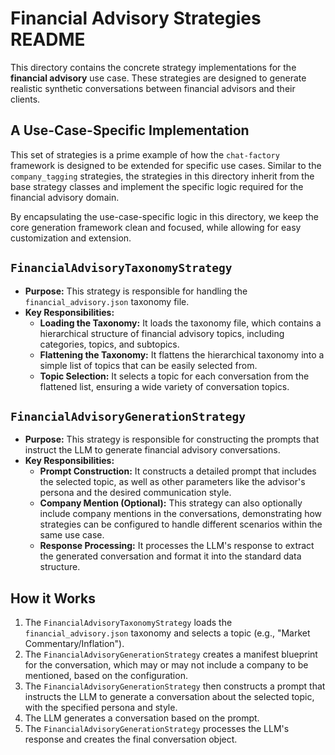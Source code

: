 # Financial Advisory Strategies README

This directory contains the concrete strategy implementations for the **financial advisory** use case. These strategies are designed to generate realistic synthetic conversations between financial advisors and their clients.

## A Use-Case-Specific Implementation

This set of strategies is a prime example of how the `chat-factory` framework is designed to be extended for specific use cases. Similar to the `company_tagging` strategies, the strategies in this directory inherit from the base strategy classes and implement the specific logic required for the financial advisory domain.

By encapsulating the use-case-specific logic in this directory, we keep the core generation framework clean and focused, while allowing for easy customization and extension.

## `FinancialAdvisoryTaxonomyStrategy`

*   **Purpose:** This strategy is responsible for handling the `financial_advisory.json` taxonomy file.
*   **Key Responsibilities:**
    *   **Loading the Taxonomy:** It loads the taxonomy file, which contains a hierarchical structure of financial advisory topics, including categories, topics, and subtopics.
    *   **Flattening the Taxonomy:** It flattens the hierarchical taxonomy into a simple list of topics that can be easily selected from.
    *   **Topic Selection:** It selects a topic for each conversation from the flattened list, ensuring a wide variety of conversation topics.

## `FinancialAdvisoryGenerationStrategy`

*   **Purpose:** This strategy is responsible for constructing the prompts that instruct the LLM to generate financial advisory conversations.
*   **Key Responsibilities:**
    *   **Prompt Construction:** It constructs a detailed prompt that includes the selected topic, as well as other parameters like the advisor's persona and the desired communication style.
    *   **Company Mention (Optional):** This strategy can also optionally include company mentions in the conversations, demonstrating how strategies can be configured to handle different scenarios within the same use case.
    *   **Response Processing:** It processes the LLM's response to extract the generated conversation and format it into the standard data structure.

## How it Works

1.  The `FinancialAdvisoryTaxonomyStrategy` loads the `financial_advisory.json` taxonomy and selects a topic (e.g., "Market Commentary/Inflation").
2.  The `FinancialAdvisoryGenerationStrategy` creates a manifest blueprint for the conversation, which may or may not include a company to be mentioned, based on the configuration.
3.  The `FinancialAdvisoryGenerationStrategy` then constructs a prompt that instructs the LLM to generate a conversation about the selected topic, with the specified persona and style.
4.  The LLM generates a conversation based on the prompt.
5.  The `FinancialAdvisoryGenerationStrategy` processes the LLM's response and creates the final conversation object.
